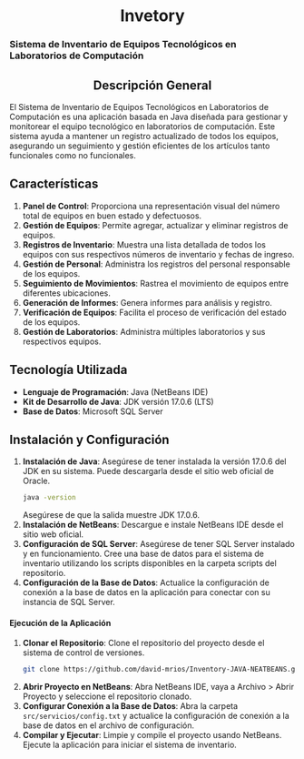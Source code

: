 <h1 align="center">Invetory </h2>

### **Sistema de Inventario de Equipos Tecnológicos en Laboratorios de Computación**

<h2 align="center"> Descripción General </h2>

El Sistema de Inventario de Equipos Tecnológicos en Laboratorios de Computación es una aplicación basada en Java diseñada para gestionar y monitorear el equipo tecnológico en laboratorios de computación. Este sistema ayuda a mantener un registro actualizado de todos los equipos, asegurando un seguimiento y gestión eficientes de los artículos tanto funcionales como no funcionales.

## Características
1. **Panel de Control**: Proporciona una representación visual del número total de equipos en buen estado y defectuosos.
2. **Gestión de Equipos**: Permite agregar, actualizar y eliminar registros de equipos.
3. **Registros de Inventario**: Muestra una lista detallada de todos los equipos con sus respectivos números de inventario y fechas de ingreso.
4. **Gestión de Personal**: Administra los registros del personal responsable de los equipos.
5. **Seguimiento de Movimientos**: Rastrea el movimiento de equipos entre diferentes ubicaciones.
6. **Generación de Informes**: Genera informes para análisis y registro.
7. **Verificación de Equipos**: Facilita el proceso de verificación del estado de los equipos.
8. **Gestión de Laboratorios**: Administra múltiples laboratorios y sus respectivos equipos.

## Tecnología Utilizada
- **Lenguaje de Programación**: Java (NetBeans IDE)
- **Kit de Desarrollo de Java**: JDK versión 17.0.6 (LTS)
- **Base de Datos**: Microsoft SQL Server

## Instalación y Configuración
1. **Instalación de Java**: Asegúrese de tener instalada la versión 17.0.6 del JDK en su sistema. Puede descargarla desde el sitio web oficial de Oracle.
   ```sh
   java -version
   ```
   Asegúrese de que la salida muestre JDK 17.0.6.
2. **Instalación de NetBeans**: Descargue e instale NetBeans IDE desde el sitio web oficial.
3. **Configuración de SQL Server**: Asegúrese de tener SQL Server instalado y en funcionamiento. Cree una base de datos para el sistema de inventario utilizando los scripts disponibles en la carpeta scripts del repositorio.
4. **Configuración de la Base de Datos**: Actualice la configuración de conexión a la base de datos en la aplicación para conectar con su instancia de SQL Server.

#### Ejecución de la Aplicación
1. **Clonar el Repositorio**: Clone el repositorio del proyecto desde el sistema de control de versiones.
   ```sh
   git clone https://github.com/david-mrios/Inventory-JAVA-NEATBEANS.git
   ```
2. **Abrir Proyecto en NetBeans**: Abra NetBeans IDE, vaya a Archivo > Abrir Proyecto y seleccione el repositorio clonado.
3. **Configurar Conexión a la Base de Datos**: Abra la carpeta `src/servicios/config.txt` y actualice la configuración de conexión a la base de datos en el archivo de configuración.
4. **Compilar y Ejecutar**: Limpie y compile el proyecto usando NetBeans. Ejecute la aplicación para iniciar el sistema de inventario.